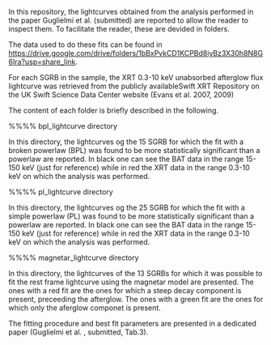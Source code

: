 In this repository, the lightcurves obtained from the analysis performed in the paper Guglielmi et al. (submitted) are reported to allow the reader to inspect them.
To facilitate the reader, these are devided in folders.

The data used to do these fits can be found in https://drive.google.com/drive/folders/1bBxPvkCD1KCPBd8iyBz3X30h8N8G6Ira?usp=share_link.

For each SGRB in the sample, the XRT 0.3-10 keV unabsorbed afterglow flux lightcurve was retrieved from the publicly availableSwift XRT Repository on the UK Swift Science Data Center website (Evans et al. 2007, 2009)

The content of each folder is briefly described in the following.



%%%% bpl_lightcurve directory

In this directory, the lightcurves og the 15 SGRB for which the fit with a broken powerlaw (BPL) was found to be more statistically significant than a powerlaw are reported.
In black one can see the BAT data in the range 15-150 keV (just for reference) while in red the XRT data in the range 0.3-10 keV on which the analysis was performed.




%%%% pl_lightcurve directory

In this directory, the lightcurves og the 25 SGRB for which the fit with a simple powerlaw (PL) was found to be more statistically significant than a powerlaw are reported.
In black one can see the BAT data in the range 15-150 keV (just for reference) while in red the XRT data in the range 0.3-10 keV on which the analysis was performed.



%%%% magnetar_lightcurve directory

In this directory, the lightcurves of the 13 SGRBs for which it was possible to fit the rest frame lightcurve using the magnetar model are presented.
The ones with a red fit are the ones for which a steep decay component is present, preceeding the afterglow.
The ones with a green fit are the ones for which only the aferglow componet is present.

The fitting procedure and best fit parameters are presented in a dedicated paper (Guglielmi et al. , submitted, Tab.3).



